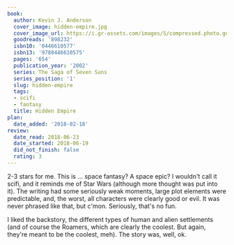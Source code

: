```yaml
---
book:
  author: Kevin J. Anderson
  cover_image: hidden-empire.jpg
  cover_image_url: https://i.gr-assets.com/images/S/compressed.photo.goodreads.com/books/1179283380l/898232._SY475_.jpg
  goodreads: '898232'
  isbn10: '0446610577'
  isbn13: '9780446610575'
  pages: '654'
  publication_year: '2002'
  series: The Saga of Seven Suns
  series_position: '1'
  slug: hidden-empire
  tags:
  - scifi
  - fantasy
  title: Hidden Empire
plan:
  date_added: '2018-02-18'
review:
  date_read: 2018-06-23
  date_started: 2018-06-19
  did_not_finish: false
  rating: 3
---
```


2-3 stars for me. This is … space fantasy? A space epic? I wouldn't call it scifi, and it reminds me of Star Wars (although more thought was put into it). The writing had some seriously weak moments, large plot elements were predictable, and, the worst, all characters were clearly good or evil. It was never phrased like that, but c'mon. Seriously, that's no fun.

I liked the backstory, the different types of human and alien settlements (and of course the Roamers, which are clearly the coolest. But again, they're meant to be the coolest, meh). The story was, well, ok.
